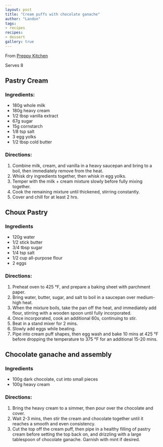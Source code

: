 ```yaml
---
layout: post
title: "Cream puffs with chocolate ganache"
author: "Landon"
tags:
- recipes
recipes:
- dessert
gallery: true
---
```


From [Preppy Kitchen](https://preppykitchen.com/passionfruit-cream-puffs/)

Serves 8

## Pastry Cream

### Ingredients:
- 180g whole milk
- 180g heavy cream
- 1/2 tbsp vanilla extract
- 67g sugar
- 15g cornstarch
- 1/8 tsp salt
- 3 egg yolks
- 1/2 tbsp cold butter

### Directions:
1. Combine milk, cream, and vanilla in a heavy saucepan and bring to a boil, then immediately remove from the heat.
2. Whisk dry ingredients together, then whisk in egg yolks.
3. Temper with the milk + cream mixture slowly before fully mixing together.
4. Cook the remaining mixture until thickened, stirring constantly.
5. Cover and chill for at least 2 hrs.

## Choux Pastry

### Ingredients
- 120g water
- 1/2 stick butter
- 3/4 tbsp sugar
- 1/4 tsp salt
- 1/2 cup all-purpose flour
- 2 eggs

### Directions:
1. Preheat oven to 425 °F, and prepare a baking sheet with parchment paper.
2. Bring water, butter, sugar, and salt to boil in a saucepan over medium-high heat.
3. When the mixture boils, take the pan off the heat, and immediately add flour, stirring with a wooden spoon until fully incorporated.
4. Once incorporated, cook an additional 60s, continuing to stir.
5. Beat in a stand mixer for 2 mins.
6. Slowly add eggs while beating.
7. Pipe into cream puff shapes, then egg wash and bake 10 mins at 425 °F before dropping the temperature to 375 °F for an additional 15-20 mins.

## Chocolate ganache and assembly

### Ingredients
- 100g dark chocolate, cut into small pieces
- 100g heavy cream

### Directions:

1. Bring the heavy cream to a simmer, then pour over the chocolate and cover.
2. Wait 2-3 mins, then stir the cream and chocolate together until it reaches a smooth and even consistency.
3. Cut the top off the cream puff, then pipe in a healthy filling of pastry cream before setting the top back on, and drizzling with a large tablespoon of chocolate ganache. Garnish with mint if desired.

<div class="gallery">
<figure name="1" alt="Cream puffs" caption="Cream puffs topped with chocolate ganache and garnished with fresh mint (pc: Priscilla)."></figure>
</div>